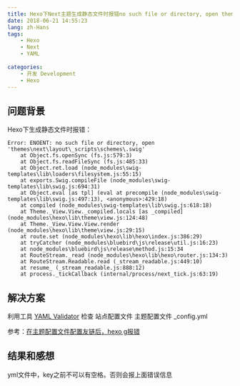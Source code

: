 ```yaml
---
title: Hexo下Next主题生成静态文件时报错no such file or directory, open themes\next\layout\_scripts\schemes\.swig
date: 2018-06-21 14:55:23
lang: zh-Hans
tags:
    - Hexo
    - Next
    - YAML
    
categories: 
    - 开发 Development
    - Hexo
---
```


## 问题背景

Hexo下生成静态文件时报错：

```text
Error: ENOENT: no such file or directory, open 'themes\next\layout\_scripts\schemes\.swig'
    at Object.fs.openSync (fs.js:579:3)
    at Object.fs.readFileSync (fs.js:485:33)
    at Object.ret.load (node_modules\swig-templates\lib\loaders\filesystem.js:55:15)
    at exports.Swig.compileFile (node_modules\swig-templates\lib\swig.js:694:31)
    at Object.eval [as tpl] (eval at precompile (node_modules\swig-templates\lib\swig.js:497:13), <anonymous>:429:18)
    at compiled (node_modules\swig-templates\lib\swig.js:618:18)
    at Theme._View.View._compiled.locals [as _compiled] (node_modules\hexo\lib\theme\view.js:124:48)
    at Theme._View.View.View.render (node_modules\hexo\lib\theme\view.js:29:15)
    at route.set (node_modules\hexo\lib\hexo\index.js:386:29)
    at tryCatcher (node_modules\bluebird\js\release\util.js:16:23)
    at node_modules\bluebird\js\release\method.js:15:34
    at RouteStream._read (node_modules\hexo\lib\hexo\router.js:134:3)
    at RouteStream.Readable.read (_stream_readable.js:449:10)
    at resume_ (_stream_readable.js:888:12)
    at process._tickCallback (internal/process/next_tick.js:63:19)
```

## 解决方案

利用工具 [YAML Validator](https://codebeautify.org/yaml-validator) 检查 站点配置文件 主题配置文件 _config.yml

参考：[在主题配置文件配置友链后，hexo g报错](https://github.com/iissnan/hexo-theme-next/issues/737)

## 结果和感想

yml文件中，key之前不可以有空格。否则会报上面错误信息